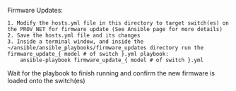 Firmware Updates:

    1. Modify the hosts.yml file in this directory to target switch(es) on the PROV_NET for firmware update (See Ansible page for more details)
    2. Save the hosts.yml file and its changes
    3. Inside a terminal window, and inside the ~/ansible/ansible_playbooks/firmware_updates directory run the firmware_update_{ model # of switch }.yml playbook:
        ansible-playbook firmware_update_{ model # of switch }.yml

Wait for the playbook to finish running and confirm the new firmware is loaded onto the switch(es)